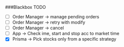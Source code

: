 
###Blackbox TODO

- [ ] Order Manager -> manage pending orders
 - [ ] Order Manager -> retry with modify
 - [ ] Order Manager -> cancel
- [ ] App -> Check ime, start and stop acc to market time
- [x] Prisma -> Pick stocks only from a specific strategy